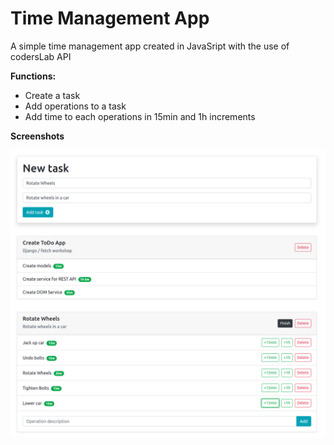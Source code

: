 # Time Management App

A simple time management app created in JavaSript with the use of codersLab API

**Functions:**
* Create a task
* Add operations to a task
* Add time to each operations in 15min and 1h increments

**Screenshots**

![Alt text](/screenshot/main.png?raw=true "Main Page View")
